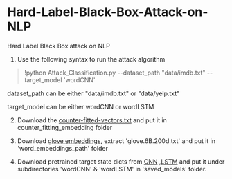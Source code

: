 # Hard-Label-Black-Box-Attack-on-NLP
Hard Label Black Box attack on NLP

1) Use the following syntax to run the attack algorithm

>!python Attack_Classification.py --dataset_path "data/imdb.txt" --target_model 'wordCNN'

dataset_path can be either "data/imdb.txt" or "data/yelp.txt" 

target_model can be either wordCNN or wordLSTM


2) Download the [counter-fitted-vectors.txt](https://drive.google.com/open?id=1JXznRuK-tfewW_KyNMuTElSa0JxXCkCx) and put it in counter_fitting_embedding folder

3) Download [glove embeddings](http://nlp.stanford.edu/data/glove.6B.zip), extract 'glove.6B.200d.txt' and put it in 'word_embeddings_path' folder

4) Download pretrained target state dicts from [CNN](https://drive.google.com/file/d/1yUHFGN0e8Q8v_NU5wW25wx27bEOAyL0P/view) ,[LSTM](https://drive.google.com/file/d/1jOcUzWj3lpmiXHVi_KzvDK_sWmsmx7B5/view) and put it under subdirectories 'wordCNN' & 'wordLSTM' in 'saved_models' folder.



